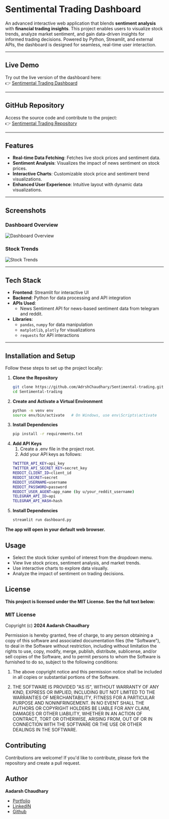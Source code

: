 # Sentimental Trading Dashboard

An advanced interactive web application that blends **sentiment analysis** with **financial trading insights**. This project enables users to visualize stock trends, analyze market sentiment, and gain data-driven insights for informed trading decisions. Powered by Python, Streamlit, and external APIs, the dashboard is designed for seamless, real-time user interaction.

---

## Live Demo

Try out the live version of the dashboard here:  
👉 [Sentimental Trading Dashboard](https://sentimental-trading.streamlit.app)

---

## GitHub Repository

Access the source code and contribute to the project:  
👉 [Sentimental Trading Repository](https://github.com/AdrshChaudhary/Sentimental-trading)

---

## Features

- **Real-time Data Fetching**: Fetches live stock prices and sentiment data.
- **Sentiment Analysis**: Visualizes the impact of news sentiment on stock prices.
- **Interactive Charts**: Customizable stock price and sentiment trend visualizations.
- **Enhanced User Experience**: Intuitive layout with dynamic data visualizations.

---

## Screenshots

### Dashboard Overview  
![Dashboard Overview](images/dashboard_overview.png)

### Stock Trends  
![Stock Trends](images/stock_trends.png)

---

## Tech Stack

- **Frontend**: Streamlit for interactive UI
- **Backend**: Python for data processing and API integration
- **APIs Used**:
  - News Sentiment API for news-based sentiment data from telegram and reddit.
- **Libraries**:
  - `pandas`, `numpy` for data manipulation
  - `matplotlib`, `plotly` for visualizations
  - `requests` for API interactions

---

## Installation and Setup

Follow these steps to set up the project locally:

1. **Clone the Repository**
   ```bash
   git clone https://github.com/AdrshChaudhary/Sentimental-trading.git
   cd Sentimental-trading

2. **Create and Activate a Virtual Environment**
   ```bash
   python -m venv env
   source env/bin/activate   # On Windows, use env\Scripts\activate

3. **Install Dependencies**
   ```bash
   pip install -r requirements.txt

3. **Add API Keys**
   1. Create a .env file in the project root.
   2. Add your API keys as follows:
   ```bash
   TWITTER_API_KEY=api_key
   TWITTER_API_SECRET_KEY=secret_key
   REDDIT_CLIENT_ID=client_id
   REDDIT_SECRET=secret
   REDDIT_USERNAME=username
   REDDIT_PASSWORD=password
   REDDIT_USER_AGENT=app_name (by u/your_reddit_username)
   TELEGRAM_API_ID=api
   TELEGRAM_API_HASH=hash

4. **Install Dependencies**
   ```bash
   streamlit run dashboard.py
**The app will open in your default web browser.**

## Usage
- Select the stock ticker symbol of interest from the dropdown menu.
- View live stock prices, sentiment analysis, and market trends.
- Use interactive charts to explore data visually.
- Analyze the impact of sentiment on trading decisions.

## License
**This project is licensed under the MIT License. See the full text below:**
### MIT License

Copyright (c) **2024 Aadarsh Chaudhary**

Permission is hereby granted, free of charge, to any person obtaining a copy of this software and associated documentation files (the "Software"), to deal in the Software without restriction, including without limitation the rights to use, copy, modify, merge, publish, distribute, sublicense, and/or sell copies of the Software, and to permit persons to whom the Software is furnished to do so, subject to the following conditions:

1. The above copyright notice and this permission notice shall be included in all copies or substantial portions of the Software.

2. THE SOFTWARE IS PROVIDED "AS IS", WITHOUT WARRANTY OF ANY KIND, EXPRESS OR IMPLIED, INCLUDING BUT NOT LIMITED TO THE WARRANTIES OF MERCHANTABILITY, FITNESS FOR A PARTICULAR PURPOSE AND         NONINFRINGEMENT. IN NO EVENT SHALL THE AUTHORS OR COPYRIGHT HOLDERS BE LIABLE FOR ANY CLAIM, DAMAGES OR OTHER LIABILITY, WHETHER IN AN ACTION OF CONTRACT, TORT OR OTHERWISE, ARISING FROM,     OUT OF OR IN CONNECTION WITH THE SOFTWARE OR THE USE OR OTHER DEALINGS IN THE SOFTWARE.


## Contributing
Contributions are welcome!
If you'd like to contribute, please fork the repository and create a pull request.

## Author
**Aadarsh Chaudhary**
- [Portfolio](https://aadrsh.netlify.app/)
- [LinkedIN](https://www.linkedin.com/in/aadarshchaudhary/)
- [Github](https://github.com/AdrshChaudhary)




